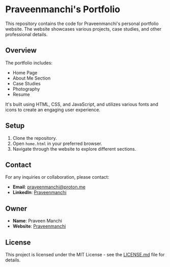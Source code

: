 
# Praveenmanchi's Portfolio

This repository contains the code for Praveenmanchi's personal portfolio website. The website showcases various projects, case studies, and other professional details.

## Overview

The portfolio includes:
- Home Page
- About Me Section
- Case Studies
- Photography
- Resume

It's built using HTML, CSS, and JavaScript, and utilizes various fonts and icons to create an engaging user experience.

## Setup

1. Clone the repository.
2. Open `home.html` in your preferred browser.
3. Navigate through the website to explore different sections.

## Contact

For any inquiries or collaboration, please contact:

- **Email**: [praveenmanchi@proton.me](mailto:praveenmanchi@proton.me)
- **LinkedIn**: [Praveenmanchi](https://www.linkedin.com/in/Praveenmanchi)

## Owner

- **Name**: Praveen Manchi
- **Website**: [Praveenmanchi](http://www.praveenmanchi.art)

## License

This project is licensed under the MIT License - see the [LICENSE.md](LICENSE.md) file for details.
